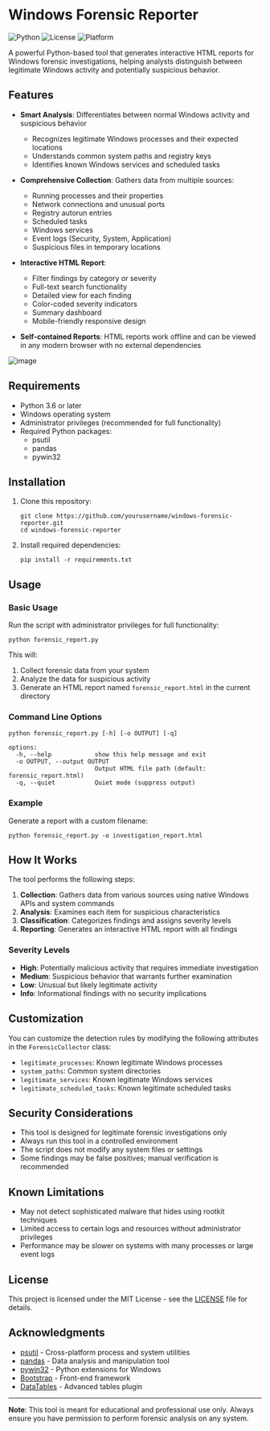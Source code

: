 # Windows Forensic Reporter

![Python](https://img.shields.io/badge/python-3.6+-blue.svg)
![License](https://img.shields.io/badge/license-MIT-green.svg)
![Platform](https://img.shields.io/badge/platform-Windows-lightgrey.svg)

A powerful Python-based tool that generates interactive HTML reports for Windows forensic investigations, helping analysts distinguish between legitimate Windows activity and potentially suspicious behavior.

## Features

- **Smart Analysis**: Differentiates between normal Windows activity and suspicious behavior
  - Recognizes legitimate Windows processes and their expected locations
  - Understands common system paths and registry keys
  - Identifies known Windows services and scheduled tasks

- **Comprehensive Collection**: Gathers data from multiple sources:
  - Running processes and their properties
  - Network connections and unusual ports
  - Registry autorun entries
  - Scheduled tasks
  - Windows services
  - Event logs (Security, System, Application)
  - Suspicious files in temporary locations

- **Interactive HTML Report**:
  - Filter findings by category or severity
  - Full-text search functionality
  - Detailed view for each finding
  - Color-coded severity indicators
  - Summary dashboard
  - Mobile-friendly responsive design

- **Self-contained Reports**: HTML reports work offline and can be viewed in any modern browser with no external dependencies

![image](https://github.com/user-attachments/assets/b3b59a16-d338-429b-9c49-60d018c7e7d8)



## Requirements

- Python 3.6 or later
- Windows operating system
- Administrator privileges (recommended for full functionality)
- Required Python packages:
  - psutil
  - pandas
  - pywin32

## Installation

1. Clone this repository:
   ```
   git clone https://github.com/yourusername/windows-forensic-reporter.git
   cd windows-forensic-reporter
   ```

2. Install required dependencies:
   ```
   pip install -r requirements.txt
   ```

## Usage

### Basic Usage

Run the script with administrator privileges for full functionality:

```
python forensic_report.py
```

This will:
1. Collect forensic data from your system
2. Analyze the data for suspicious activity
3. Generate an HTML report named `forensic_report.html` in the current directory

### Command Line Options

```
python forensic_report.py [-h] [-o OUTPUT] [-q]

options:
  -h, --help            show this help message and exit
  -o OUTPUT, --output OUTPUT
                        Output HTML file path (default: forensic_report.html)
  -q, --quiet           Quiet mode (suppress output)
```

### Example

Generate a report with a custom filename:
```
python forensic_report.py -o investigation_report.html
```

## How It Works

The tool performs the following steps:

1. **Collection**: Gathers data from various sources using native Windows APIs and system commands
2. **Analysis**: Examines each item for suspicious characteristics
3. **Classification**: Categorizes findings and assigns severity levels
4. **Reporting**: Generates an interactive HTML report with all findings

### Severity Levels

- **High**: Potentially malicious activity that requires immediate investigation
- **Medium**: Suspicious behavior that warrants further examination
- **Low**: Unusual but likely legitimate activity
- **Info**: Informational findings with no security implications

## Customization

You can customize the detection rules by modifying the following attributes in the `ForensicCollector` class:

- `legitimate_processes`: Known legitimate Windows processes
- `system_paths`: Common system directories
- `legitimate_services`: Known legitimate Windows services
- `legitimate_scheduled_tasks`: Known legitimate scheduled tasks

## Security Considerations

- This tool is designed for legitimate forensic investigations only
- Always run this tool in a controlled environment
- The script does not modify any system files or settings
- Some findings may be false positives; manual verification is recommended

## Known Limitations

- May not detect sophisticated malware that hides using rootkit techniques
- Limited access to certain logs and resources without administrator privileges
- Performance may be slower on systems with many processes or large event logs

## License

This project is licensed under the MIT License - see the [LICENSE](LICENSE) file for details.

## Acknowledgments

- [psutil](https://github.com/giampaolo/psutil) - Cross-platform process and system utilities
- [pandas](https://pandas.pydata.org/) - Data analysis and manipulation tool
- [pywin32](https://github.com/mhammond/pywin32) - Python extensions for Windows
- [Bootstrap](https://getbootstrap.com/) - Front-end framework
- [DataTables](https://datatables.net/) - Advanced tables plugin

---

**Note**: This tool is meant for educational and professional use only. Always ensure you have permission to perform forensic analysis on any system.
